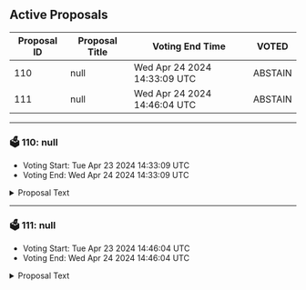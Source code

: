 ## Active Proposals

| Proposal ID | Proposal Title | Voting End Time | VOTED |
|-------------|----------------|-----------------|-------|
| 110 | null | Wed Apr 24 2024 14:33:09 UTC | ABSTAIN |
| 111 | null | Wed Apr 24 2024 14:46:04 UTC | ABSTAIN |

---

### 🗳 110: null
- Voting Start: Tue Apr 23 2024 14:33:09 UTC
- Voting End: Wed Apr 24 2024 14:33:09 UTC

<details>
<summary>Proposal Text</summary>
 
null
</details>

---

### 🗳 111: null
- Voting Start: Tue Apr 23 2024 14:46:04 UTC
- Voting End: Wed Apr 24 2024 14:46:04 UTC

<details>
<summary>Proposal Text</summary>
 
null
</details>
